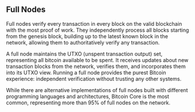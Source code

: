 ## Full Nodes

Full nodes verify every transaction in every block on the valid blockchain with the most proof of work. They independently process all blocks starting from the genesis block, building up to the latest known block in the network, allowing them to authoritatively verify any transaction.

A full node maintains the UTXO (unspent transaction output) set, representing all bitcoin available to be spent. It receives updates about new transaction blocks from the network, verifies them, and incorporates them into its UTXO view. Running a full node provides the purest Bitcoin experience: independent verification without trusting any other systems.

While there are alternative implementations of full nodes built with different programming languages and architectures, Bitcoin Core is the most common, representing more than 95% of full nodes on the network.